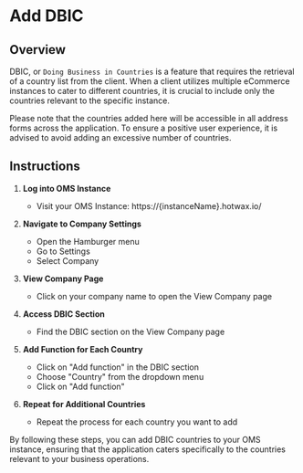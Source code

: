 # Add DBIC

## Overview
DBIC, or `Doing Business in Countries` is a feature that requires the retrieval of a country list from the client. When a client utilizes multiple eCommerce instances to cater to different countries, it is crucial to include only the countries relevant to the specific instance. 

Please note that the countries added here will be accessible in all address forms across the application. To ensure a positive user experience, it is advised to avoid adding an excessive number of countries.

## Instructions

1. **Log into OMS Instance**
    - Visit your OMS Instance: https://{instanceName}.hotwax.io/

2. **Navigate to Company Settings**
    - Open the Hamburger menu
    - Go to Settings
    - Select Company

3. **View Company Page**
    - Click on your company name to open the View Company page

4. **Access DBIC Section**
    - Find the DBIC section on the View Company page

5. **Add Function for Each Country**
    - Click on "Add function" in the DBIC section
    - Choose "Country" from the dropdown menu
    - Click on "Add function"

6. **Repeat for Additional Countries**
    - Repeat the process for each country you want to add

By following these steps, you can  add DBIC countries to your OMS instance, ensuring that the application caters specifically to the countries relevant to your business operations.


